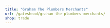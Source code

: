 ```yaml
---
title: "Graham The Plumbers Merchants"
url: /gateshead/graham-the-plumbers-merchants/
shop: trade
---
```

